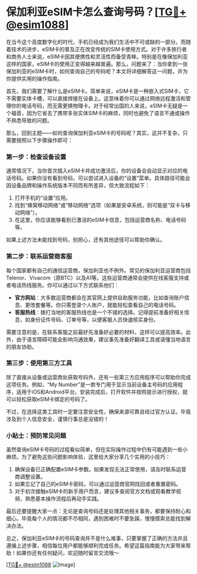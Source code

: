 # 保加利亚eSIM卡怎么查询号码？[[TG💪+ @esim1088](https://t.me/s/esim1088)]

在当今这个高度数字化的时代，手机已经成为我们生活中不可或缺的一部分。而随着技术的进步，eSIM卡的普及正在改变传统的SIM卡使用方式。对于许多旅行者和商务人士来说，eSIM卡因其便携性和灵活性而备受青睐。特别是在像保加利亚这样的国家，eSIM卡的使用正变得越来越普遍。那么，问题来了：当你拿到一张保加利亚的eSIM卡时，如何查询自己的号码呢？本文将详细解答这一问题，并为你提供实用的操作指南。

首先，我们需要了解什么是eSIM卡。简单来说，eSIM卡是一种嵌入式SIM卡，它不需要实体卡槽，可以直接焊接在设备上。这意味着你可以通过网络远程激活和管理你的电话号码，而无需更换物理卡。对于经常出国的人来说，eSIM卡无疑是一个福音，因为它省去了携带多张实体SIM卡的麻烦，同时也避免了语言不通或操作不熟悉导致的问题。

那么，回到主题——如何查询保加利亚eSIM卡的号码呢？其实，这并不复杂，只需要按照以下步骤操作即可：

### 第一步：检查设备设置

通常情况下，当你首次插入eSIM卡并成功激活后，你的设备会自动显示对应的电话号码。如果你没有看到号码，可以尝试进入设备的“设置”菜单。具体路径可能会因设备品牌和操作系统版本不同而有所差异，但大致流程如下：

1. 打开手机的“设置”应用。
2. 找到“蜂窝移动网络”或“移动网络”选项（如果是安卓系统，则可能是“双卡与移动网络”）。
3. 在这里，你应该能够看到已激活的eSIM卡信息，包括运营商名称、电话号码等。

如果上述方法未能找到号码，别担心，还有其他途径可以帮助你确认。

### 第二步：联系运营商客服

每个国家都有自己的通信运营商，保加利亚也不例外。常见的保加利亚运营商包括Telenor、Vivacom（原BTC）以及A1等。这些运营商通常会提供在线客服支持或者电话热线服务。你可以通过以下方式联系他们：

- **官方网站**：大多数运营商都会在其官网上提供自助服务功能，比如查询账户信息、更改套餐等。你只需登录个人账户，就能轻松查看自己的电话号码。
- **客服热线**：拨打当地的客服热线也是一个不错的选择。记得提前准备好相关信息，如身份证件号码、订单号等，以便客服人员快速核实身份。

需要注意的是，在联系客服之前最好先准备好必要的材料，这样可以提高效率。此外，由于语言障碍可能会影响沟通效果，建议事先准备好翻译工具或请懂当地语言的朋友协助。

### 第三步：使用第三方工具

除了直接从设备或运营商处获取号码外，还有一些第三方应用程序可以帮助你完成这项任务。例如，“My Number”是一款专门用于显示当前设备主号码的应用程序，适用于iOS和Android平台。安装完成后，打开软件并按照提示进行授权，就可以轻松获取eSIM卡绑定的号码了。

不过，在选择这类工具时一定要注意安全性，确保来源可靠且经过官方认证。毕竟涉及到个人信息安全，谨慎行事总是没错的！

### 小贴士：预防常见问题

虽然查询eSIM卡号码的过程看似简单，但在实际操作过程中仍有可能遇到一些小麻烦。为了避免这些问题影响体验，这里给大家分享几个实用的小技巧：

1. 确保设备已正确配置eSIM卡参数。如果发现无法正常使用，请及时联系运营商调整设置。
2. 如果忘记了自己的eSIM卡密码，可以通过运营商官网找回或者重置密码。
3. 对于初次接触eSIM卡的新手用户而言，建议多查阅官方文档或观看教学视频，熟悉基本操作流程后再动手实践。

最后还要提醒大家一点：无论是查询号码还是处理其他相关事务，都要保持耐心和细心。毕竟每个人的情况都不尽相同，遇到困难时不要急躁，慢慢摸索总能找到解决办法。

总之，保加利亚eSIM卡的号码查询并不是什么难事，只要掌握了正确的方法并且遵循上述步骤，相信每位用户都能够顺利完成任务。希望这篇指南能为大家带来帮助！如果你还有任何疑问，欢迎随时留言交流哦～

[[TG💪+ @esim1088](https://t.me/s/esim1088) ![Image](https://i.postimg.cc/4NQfJmqS/Snipaste-2025-05-13-00-14-12.png)]